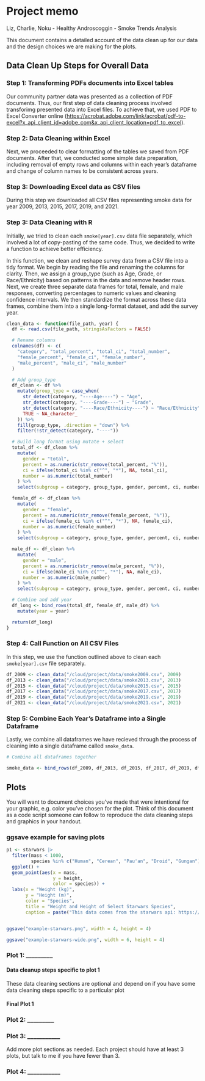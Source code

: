 Project memo
================
Liz, Charlie, Noku - Healthy Androscoggin - Smoke Trends Analysis

This document contains a detailed account of the data clean up for our
data and the design choices we are making for the plots.

## Data Clean Up Steps for Overall Data

### Step 1: Transforming PDFs documents into Excel tables

Our community partner data was presented as a collection of PDF
documents. Thus, our first step of data cleaning process involved
transforimg presented data into Excel files. To achieve that, we used
PDF to Excel Converter online
(<https://acrobat.adobe.com/link/acrobat/pdf-to-excel?x_api_client_id=adobe_com&x_api_client_location=pdf_to_excel>).

### Step 2: Data Cleaning within Excel

Next, we proceeded to clear formatting of the tables we saved from PDF
documents. After that, we conducted some simple data preparation,
including removal of empty rows and columns within each year’s dataframe
and change of column names to be consistent across years.

### Step 3: Downloading Excel data as CSV files

During this step we downloaded all CSV files representing smoke data for
year 2009, 2013, 2015, 2017, 2019, and 2021.

### Step 3: Data Cleaning with R

Initially, we tried to clean each `smoke[year].csv` data file
separately, which involved a lot of copy-pasting of the same code. Thus,
we decided to write a function to achieve better efficiency.

In this function, we clean and reshape survey data from a CSV file into
a tidy format. We begin by reading the file and renaming the columns for
clarity. Then, we assign a group_type (such as Age, Grade, or
Race/Ethnicity) based on patterns in the data and remove header rows.
Next, we create three separate data frames for total, female, and male
responses, converting percentages to numeric values and cleaning
confidence intervals. We then standardize the format across these data
frames, combine them into a single long-format dataset, and add the
survey year.

``` r
clean_data <- function(file_path, year) {
  df <- read.csv(file_path, stringsAsFactors = FALSE)

  # Rename columns
  colnames(df) <- c(
    "category", "total_percent", "total_ci", "total_number",
    "female_percent", "female_ci", "female_number",
    "male_percent", "male_ci", "male_number"
  )

  # Add group_type
  df_clean <- df %>%
    mutate(group_type = case_when(
      str_detect(category, "----Age----") ~ "Age",
      str_detect(category, "----Grade----") ~ "Grade",
      str_detect(category, "----Race/Ethnicity----") ~ "Race/Ethnicity",
      TRUE ~ NA_character_
    )) %>%
    fill(group_type, .direction = "down") %>%
    filter(!str_detect(category, "----"))

  # Build long format using mutate + select
  total_df <- df_clean %>%
    mutate(
      gender = "total",
      percent = as.numeric(str_remove(total_percent, "%")),
      ci = ifelse(total_ci %in% c("^", "*"), NA, total_ci),
      number = as.numeric(total_number)
    ) %>%
    select(subgroup = category, group_type, gender, percent, ci, number)

  female_df <- df_clean %>%
    mutate(
      gender = "female",
      percent = as.numeric(str_remove(female_percent, "%")),
      ci = ifelse(female_ci %in% c("^", "*"), NA, female_ci),
      number = as.numeric(female_number)
    ) %>%
    select(subgroup = category, group_type, gender, percent, ci, number)

  male_df <- df_clean %>%
    mutate(
      gender = "male",
      percent = as.numeric(str_remove(male_percent, "%")),
      ci = ifelse(male_ci %in% c("^", "*"), NA, male_ci),
      number = as.numeric(male_number)
    ) %>%
    select(subgroup = category, group_type, gender, percent, ci, number)

  # Combine and add year
  df_long <- bind_rows(total_df, female_df, male_df) %>%
    mutate(year = year)

  return(df_long)
}
```

### Step 4: Call Function on All CSV Files

In this step, we use the function outlined above to clean each
`smoke[year].csv` file separately.

``` r
df_2009 <- clean_data("/cloud/project/data/smoke2009.csv", 2009)
df_2013 <- clean_data("/cloud/project/data/smoke2013.csv", 2013)
df_2015 <- clean_data("/cloud/project/data/smoke2015.csv", 2015)
df_2017 <- clean_data("/cloud/project/data/smoke2017.csv", 2017)
df_2019 <- clean_data("/cloud/project/data/smoke2019.csv", 2019)
df_2021 <- clean_data("/cloud/project/data/smoke2021.csv", 2021)
```

### Step 5: Combine Each Year’s Dataframe into a Single Dataframe

Lastly, we combine all dataframes we have recieved through the process
of cleaning into a single dataframe called `smoke_data`.

``` r
# Combine all dataframes together

smoke_data <- bind_rows(df_2009, df_2013, df_2015, df_2017, df_2019, df_2021)
```

## Plots

You will want to document choices you’ve made that were intentional for
your graphic, e.g. color you’ve chosen for the plot. Think of this
document as a code script someone can follow to reproduce the data
cleaning steps and graphics in your handout.

### ggsave example for saving plots

``` r
p1 <- starwars |>
  filter(mass < 1000, 
         species %in% c("Human", "Cerean", "Pau'an", "Droid", "Gungan")) |>
  ggplot() +
  geom_point(aes(x = mass, 
                 y = height, 
                 color = species)) +
  labs(x = "Weight (kg)", 
       y = "Height (m)",
       color = "Species",
       title = "Weight and Height of Select Starwars Species",
       caption = paste("This data comes from the starwars api: https://swapi.py43.com"))


ggsave("example-starwars.png", width = 4, height = 4)

ggsave("example-starwars-wide.png", width = 6, height = 4)
```

### Plot 1: \_\_\_\_\_\_\_\_\_

#### Data cleanup steps specific to plot 1

These data cleaning sections are optional and depend on if you have some
data cleaning steps specific to a particular plot

#### Final Plot 1

### Plot 2: \_\_\_\_\_\_\_\_\_

### Plot 3: \_\_\_\_\_\_\_\_\_\_\_

Add more plot sections as needed. Each project should have at least 3
plots, but talk to me if you have fewer than 3.

### Plot 4: \_\_\_\_\_\_\_\_\_\_\_
